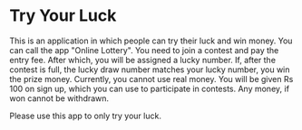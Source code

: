 # Try Your Luck

This is an application in which people can try their luck and win money. You can call the app "Online Lottery". You need to join a contest and pay the entry fee. After which, you will be assigned a lucky number. If, after the contest is full, the lucky draw number matches your lucky number, you win the prize money. 
Currently, you cannot use real money. You will be given Rs 100 on sign up, which you can use to participate in contests. Any money, if won cannot be withdrawn. 

Please use this app to only try your luck.
